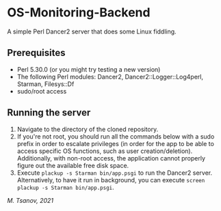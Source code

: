 # OS-Monitoring-Backend
A simple Perl Dancer2 server that does some Linux fiddling.

## Prerequisites
- Perl 5.30.0 (or you might try testing a new version)
- The following Perl modules: Dancer2, Dancer2::Logger::Log4perl, Starman, Filesys::Df
- sudo/root access

## Running the server
1. Navigate to the directory of the cloned repository.
2. If you're not root, you should run all the commands below with a sudo prefix in order to escalate privileges (in order for the app to be able to access specific OS functions, such as user creation/deletion). Additionally, with non-root access, the application cannot properly figure out the available free disk space.
3. Execute ```plackup -s Starman bin/app.psgi``` to run the Dancer2 server. Alternatively, to have it run in background, you can execute ```screen plackup -s Starman bin/app.psgi```.

*M. Tsanov, 2021*